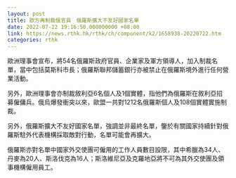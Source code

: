 ```yaml
---
layout: post
title: 歐方再制裁俄官員　俄羅斯擴大不友好國家名單
date: 2022-07-22 19:16:50.000000000 +08:00
link: https://news.rthk.hk/rthk/ch/component/k2/1658938-20220722.htm
categories: rthk
---
```


歐洲理事會宣布，將54名俄羅斯政府官員、企業家及軍方領導人，加入制裁名單，當中包括莫斯科市長；俄羅斯聯邦儲蓄銀行亦被禁止在俄羅斯境外進行任何營業活動。

另外，歐洲理事會亦制裁敘利亞6名個人及1個實體，指他們為俄羅斯在敘利亞招募僱傭兵。俄烏爆發衝突以來，歐盟一共對1212名俄羅斯個人及108個實體實施制裁。

另外，俄羅斯擴大不友好國家名單，強調並非最終名單，鑒於有關國家持續針對俄羅斯駐外代表機構採取敵對行動，名單可能會再擴大。

俄羅斯亦對名單中國家外交使團可僱用的工作人員數目設限，其中希臘為34人、丹麥為20人、斯洛伐克為16人；斯洛維尼亞及克羅地亞將不可為其外交使團及領事機構僱用員工。
